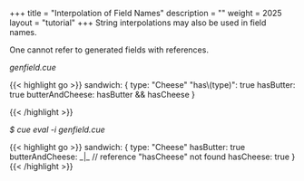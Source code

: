+++
title = "Interpolation of Field Names"
description = ""
weight = 2025
layout = "tutorial"
+++
String interpolations may also be used in field names.

One cannot refer to generated fields with references.


<a id="td-block-padding" class="td-offset-anchor"></a>
<section class="row td-box td-box--white td-box--gradient td-box--height-auto">
<div class="col-lg-6 mr-0">
<i>genfield.cue</i>
<p>
{{< highlight go >}}
sandwich: {
    type:            "Cheese"
    "has\(type)":    true
    hasButter:       true
    butterAndCheese: hasButter && hasCheese
}

{{< /highlight >}}
<br>
</div>

<div class="col-lg-6 ml-0"><i>$ cue eval -i genfield.cue</i>
<p>
{{< highlight go >}}
sandwich: {
    type:            "Cheese"
    hasButter:       true
    butterAndCheese: _|_ // reference "hasCheese" not found
    hasCheese:       true
}
{{< /highlight >}}
</div>
</section>